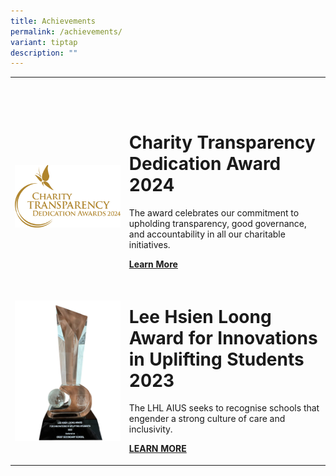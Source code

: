 ```yaml
---
title: Achievements
permalink: /achievements/
variant: tiptap
description: ""
---
```

<table style="minWidth: 50px">
<colgroup>
<col>
<col>
</colgroup>
<tbody>
<tr>
<th rowspan="1" colspan="1">
<p></p>
</th>
<th rowspan="1" colspan="1">
<h1></h1>
</th>
</tr>
<tr>
<td rowspan="1" colspan="1">
<p></p>
<div class="isomer-image-wrapper">
<img style="width: 100%" height="auto" width="100%" alt="" src="/images/MCCY_Dedication_Award.png">
</div>
</td>
<td rowspan="1" colspan="1">
<h1><strong>Charity Transparency Dedication Award 2024</strong></h1>
<p>The award celebrates our commitment to upholding transparency, good governance,
and accountability in all our charitable initiatives.</p>
<p><strong><a href="https://www.crestsec.edu.sg/charity-transparency-dedication-award-2024/" class="py-4 link-button remove-after is-flex flex-start is-vh-centered" rel="noopener noreferrer nofollow" target="_blank">Learn More</a></strong>
</p>
</td>
</tr>
<tr>
<td rowspan="1" colspan="1">
<div class="isomer-image-wrapper">
<img style="width: 100%" height="auto" width="100%" alt="" src="/images/LHLAIUSTrophy.jpg">
</div>
</td>
<td rowspan="1" colspan="1">
<h1><strong>Lee Hsien Loong Award for Innovations in Uplifting Students 2023</strong></h1>
<p>The LHL AIUS seeks to recognise schools that engender a strong culture
of care and inclusivity.</p>
<p></p>
<p><strong><a href="https://www.crestsec.edu.sg/lhl-aius-2023/" class="py-4 link-button remove-after is-flex flex-start is-vh-centered" rel="noopener nofollow" target="_blank">LEARN MORE</a></strong>
</p>
</td>
</tr>
</tbody>
</table>
<p></p>